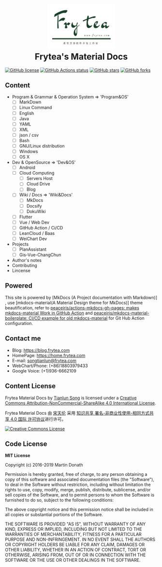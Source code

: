 <h1 align="center">
<img src="https://raw.githubusercontent.com/songtianlun/frytea-docs/master/docs/assets/images/Frytea-logo-green-3x.png" alt="Frytea logo" width="223">
<br>Frytea's Material Docs
</h1>


[![GitHub license](https://img.shields.io/github/license/songtianlun/frytea-docs)](https://github.com/songtianlun/frytea-docs/blob/master/LICENSE)
[![GitHub Actions status](https://github.com/songtianlun/frytea-docs/workflows/github%20pages/badge.svg)](https://github.com/songtianlun/frytea-docs/actions)
[![GitHub stars](https://img.shields.io/github/stars/songtianlun/frytea-docs)](https://github.com/songtianlun/frytea-docs/stargazers)
[![GitHub forks](https://img.shields.io/github/forks/songtianlun/frytea-docs)](https://github.com/songtianlun/frytea-docs/network)

<!-- https://shields.io/ -->
<!-- https://microbadger.com/ -->

## Content

- Program & Grammar & Operation System => 'Program&OS'
  - [ ] MarkDown
  - [ ] Linux Command
  - [ ] English
  - [ ] Java
  - [ ] YAML
  - [ ] XML
  - [ ] json / csv
  - [ ] Bash
  - [ ] GNU/Linux distribution
  - [ ] Windows
  - [ ] OS X
- Dev & OpenSource => 'Dev&OS'
  - [ ] Android
  - [ ] Cloud Computing
    - [ ] Servers Host
    - [ ] Cloud Drive
    - [ ] Blog
  - [ ] Wiki / Docs => 'Wiki&Docs'
    - [ ] MkDocs
    - [ ] Docsify
    - [ ] DokuWiki
  - [ ] Flutter
  - [ ] Vue / Web Dev
  - [ ] GitHub Action / Ci/CD
  - [ ] LeanCloud / Baas
  - [ ] WeiChart Dev
- Projects
  - [ ] PlanAssistant
  - [ ] Gis-Vue-ChangChun
- Author's notes
- Contributing
- Lincense
  
## Powered

This site is powered by [MkDocs (A Project documentation with Markdown)] , use [mkdocs-material(A Material Design theme for MkDocs)] theme beautification, refer to [peaceiris/actions-mkdocs-gh-pages: makes mkdocs-material Work in GitHub Action] and [peaceiris/mkdocs-material-boilerplate: CI/CD example for old mkdocs-material] for Git Hub Action configuration.


[MkDocs: Project documentation with Markdown - GitHub]: https://www.mkdocs.org
[mkdocs-material: A Material Design theme for MkDocs]: https://squidfunk.github.io/mkdocs-material/
[peaceiris/actions-mkdocs-gh-pages: makes mkdocs-material Work in GitHub Action]: https://github.com/peaceiris/actions-mkdocs-gh-pages
[peaceiris/mkdocs-material-boilerplate: CI/CD example for old mkdocs-material]: https://github.com/peaceiris/mkdocs-material-boilerplate

## Contact me

 - Blog: <https://blog.frytea.com>
 - HomePage: <https://home.frytea.com>
 - E-mail: <songtianlun@frytea.com>
 - WebChart/Phone: (+86)18803979433
 - Google Voice: (+1)936-6662109
 
## Content License

<span xmlns:dct="http://purl.org/dc/terms/" href="http://purl.org/dc/dcmitype/Text" property="dct:title" rel="dct:type">Frytea Material Docs</span> by <a xmlns:cc="http://creativecommons.org/ns#" href="https://docs.frytea.com/" property="cc:attributionName" rel="cc:attributionURL">Tianlun Song</a> is licensed under a <a rel="license" href="http://creativecommons.org/licenses/by-nc-sa/4.0/">Creative Commons Attribution-NonCommercial-ShareAlike 4.0 International License</a>.

<span xmlns:dct="http://purl.org/dc/terms/" href="http://purl.org/dc/dcmitype/Text" property="dct:title" rel="dct:type">Frytea Material Docs</span> 由 <a xmlns:cc="http://creativecommons.org/ns#" href="https://docs.frytea.com" property="cc:attributionName" rel="cc:attributionURL">宋天伦</a> 采用 <a rel="license" href="http://creativecommons.org/licenses/by-nc-sa/4.0/">知识共享 署名-非商业性使用-相同方式共享 4.0 国际 许可协议</a>进行许可。

<a rel="license" href="http://creativecommons.org/licenses/by-nc-sa/4.0/"><img alt="Creative Commons License" style="border-width:0" src="https://i.creativecommons.org/l/by-nc-sa/4.0/88x31.png" /></a>

## Code License

**MIT License**

Copyright (c) 2016-2019 Martin Donath

Permission is hereby granted, free of charge, to any person obtaining a copy
of this software and associated documentation files (the "Software"), to
deal in the Software without restriction, including without limitation the
rights to use, copy, modify, merge, publish, distribute, sublicense, and/or
sell copies of the Software, and to permit persons to whom the Software is
furnished to do so, subject to the following conditions:

The above copyright notice and this permission notice shall be included in
all copies or substantial portions of the Software.

THE SOFTWARE IS PROVIDED "AS IS", WITHOUT WARRANTY OF ANY KIND, EXPRESS OR
IMPLIED, INCLUDING BUT NOT LIMITED TO THE WARRANTIES OF MERCHANTABILITY,
FITNESS FOR A PARTICULAR PURPOSE AND NON-INFRINGEMENT. IN NO EVENT SHALL THE
AUTHORS OR COPYRIGHT HOLDERS BE LIABLE FOR ANY CLAIM, DAMAGES OR OTHER
LIABILITY, WHETHER IN AN ACTION OF CONTRACT, TORT OR OTHERWISE, ARISING
FROM, OUT OF OR IN CONNECTION WITH THE SOFTWARE OR THE USE OR OTHER DEALINGS
IN THE SOFTWARE.
